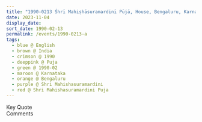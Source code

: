 ```yaml
---
title: "1990-0213 Śhrī Mahiṣhāsuramardinī Pūjā, House, Bengaluru, Karnataka, India"
date: 2023-11-04
display_date: 
sort_date: 1990-02-13
permalink: /events/1990-0213-a
tags:
  - blue @ English
  - brown @ India
  - crimson @ 1990
  - deeppink @ Puja
  - green @ 1990-02
  - maroon @ Karnataka
  - orange @ Bengaluru
  - purple @ Shri Mahishasuramardini
  - red @ Shri Mahishasuramardini Puja
---
```


<wave-list>
  <list-title color="green" width="75">Key Quote</list-title>
  <list-item color="BlanchedAlmond"  width="200"></list-item>
  <list-item color="Lavender"></list-item>
  <list-item color="BlanchedAlmond"></list-item>
</wave-list>

<br>

<wave-list>
  <list-title color="green" width="75">Comments</list-title>
  <list-item color="BlanchedAlmond"  width="200"></list-item>
  <list-item color="Lavender"></list-item>
  <list-item color="BlanchedAlmond"></list-item>
</wave-list>